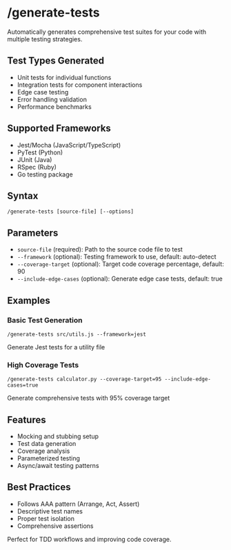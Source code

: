 # /generate-tests

Automatically generates comprehensive test suites for your code with multiple testing strategies.

## Test Types Generated

- Unit tests for individual functions
- Integration tests for component interactions
- Edge case testing
- Error handling validation
- Performance benchmarks

## Supported Frameworks

- Jest/Mocha (JavaScript/TypeScript)
- PyTest (Python)
- JUnit (Java)
- RSpec (Ruby)
- Go testing package

## Syntax

```
/generate-tests [source-file] [--options]
```

## Parameters

- `source-file` (required): Path to the source code file to test
- `--framework` (optional): Testing framework to use, default: auto-detect
- `--coverage-target` (optional): Target code coverage percentage, default: 90
- `--include-edge-cases` (optional): Generate edge case tests, default: true

## Examples

### Basic Test Generation
```
/generate-tests src/utils.js --framework=jest
```
Generate Jest tests for a utility file

### High Coverage Tests
```
/generate-tests calculator.py --coverage-target=95 --include-edge-cases=true
```
Generate comprehensive tests with 95% coverage target

## Features

- Mocking and stubbing setup
- Test data generation
- Coverage analysis
- Parameterized testing
- Async/await testing patterns

## Best Practices

- Follows AAA pattern (Arrange, Act, Assert)
- Descriptive test names
- Proper test isolation
- Comprehensive assertions

Perfect for TDD workflows and improving code coverage.